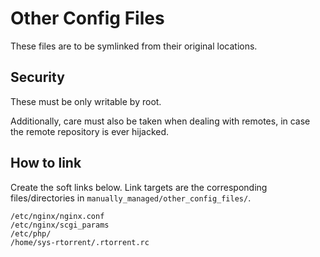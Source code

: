# Other Config Files

These files are to be symlinked from their original locations.

## Security

These must be only writable by root.

Additionally, care must also be taken when dealing with remotes, in case the remote repository is ever hijacked.

## How to link

Create the soft links below. Link targets are the corresponding files/directories in `manually_managed/other_config_files/`.

```
/etc/nginx/nginx.conf
/etc/nginx/scgi_params
/etc/php/
/home/sys-rtorrent/.rtorrent.rc
```
